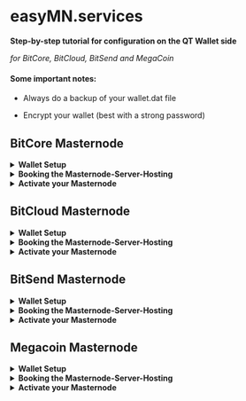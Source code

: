 # easyMN.services
**Step-by-step tutorial for configuration on the QT Wallet side**

*for BitCore, BitCloud, BitSend and MegaCoin*

#### Some important notes:

* Always do a backup of your wallet.dat file

* Encrypt your wallet (best with a strong password)

## BitCore Masternode
<details>
<summary>
<b>Wallet Setup</b>
</summary>

1. Download the latest BitCore BTX QT Wallet from LIMXTEC GitHub: https://github.com/LIMXTEC/BitCore/releases

2. Start your BitCore BTX QT Wallet and wait until it's fully synchronized.

3. OPTIONAL: Encrypt your wallet (best with a strong password)

4. Activate "Masternodes" Tab

    Goto "Settings" and open "Options..."
    
    ![btx_options](btx_options.png)
  
    Set "Show Masternodes Tab"
    
    ![btx_mntab](btx_mntab.png)

    Restart your Wallet, then you should see the "Masternodes" Tab in your Wallet.

5. Create a new Wallet address for your masternode collateral.

    Choose a masternode alias (e.g. mn01) and save it in a text file, you need it for the masternode.conf and for easyMN.services.

    Open the Console...
    
    ![btx_console](btx_console.png)

    ... and type in the following command ``getnewaddress "mn01" "legacy"``
    
    ![btx_newaddress](btx_newaddress.png)

    Save this collateral address in a text file, you need this for easyMN.services.

6. Send 2,100 BTX coins to your new generated wallet address and wait for 15 confirmations

    ![btx_send](btx_send.png)

7. Generate a private key for your masternode

    Open the Console...
    
    ![btx_console](btx_console.png)

    ... and type in the following command ``masternode genkey``

   ![btx_genkey](btx_genkey.png)

    Save this MASTERNODE_KEY in a text file, you need it for the masternode.conf and for easyMN.services.

8. Get your masternode collateral output

    Open the Console...
    
    ![btx_console](btx_console.png)

    ... and type in the following command ``masternode outputs``
    
    ![btx_outputs](btx_outputs.png)

    The first value is the transaction ID (TX_ID). Save it in a text file, you need it for the masternode.conf and for easyMN.services.
    
    The second value is the transaction Index (TX_INDEX). Save it in a text file, you need it for the masternode.conf.
 
 9. Open the masternode.conf file and enter all needed information, e.g.

    ![btx_mnconf](btx_mnconf.png)

    ```sh
    #MN_ALIAS IP_ADDRESS:8555 MASTERNODE_KEY TX_ID TX_INDEX
    mn1 IP_FORM_EASYMN:8555 5K1skWJZCmFpZ1NjmBxihpAjX3DHjDoYkg6oTxsvb2JBYGBVuD7 bbb994227c20ea216380aa52d6e7d7042fbae63d1d33b86a869b9109e1e96302 0
    ```
   
</details>
<details>
<summary>
<b>Booking the Masternode-Server-Hosting</b>
</summary>
   
10. Go to https://easymn.services and choose one of five available packages (easyONE, easyRWO, easyTHREE, easyFOUR or easyFIVE) for setting up the server(s) by filling out the website form and selecting the desired service package.

11. Open the masternode.conf file and copy the complete line of the master node alias e.g. `mn1 IP_FORM_EASYMN:8555 5K1skWJZCmFpZ1NjmBxihpAjX3DHjDoYkg6oTxsvb2JBYGBVuD7 bbb994227c20ea216380aa52d6e7d7042fbae63d1d33b86a869b9109e1e96302 0` in the appropriate form field.

    ![btx_easyone](btx_easyone_2.png)

</details>
<details>
<summary>
<b>Activate your Masternode</b>
</summary>

10. After the masternode server hosting has been set up by easyMN.services for your masternode, you will receive an email from easyMN.services telling you which IP address to enter in your masternode.conf.

12. Open the masternode.conf file and enter all needed information, e.g. IP_FORM_EASYMN is 93.221.58.150

    ![btx_mnconf](btx_mnconf.png)

    ```sh
    #MN_ALIAS IP_FORM_EASYMN:8329 MASTERNODE_KEY TX_ID TX_INDEX
    mn1 93.221.58.150:8329 5K1skWJZCmFpZ1NjmBxihpAjX3DHjDoYkg6oTxsvb2JBYGBVuD7 bbb994227c20ea216380aa52d6e7d7042fbae63d1d33b86a869b9109e1e96302 0
    ```
    The wallet must now be restarted to load the masternode.conf changes.

13. Activate your Masternode via your BitCore BTX QT Wallet

    Open the Console...
    
    ![btx_console](btx_console.png)

    ... and type in the following command ``masternode start-alias mn1``
     
    ![btx_mnstart](btx_mnstart.png)

NOTICE: If your wallet is encrypted, you have to enter your password.

Now your Masternode Status will be PRE_ENABLED. It normally takes about 20 minutes until the masternode is set to ENABLED, but it can also take longer. 
</details>

## BitCloud Masternode
<details>
<summary>
<b>Wallet Setup</b>
</summary>

1. Download latest Bitcloud BTDX QT Wallet from our GitHub: https://github.com/LIMXTEC/Bitcloud/releases
  
2. Start your Bitcloud BTDX QT QT Wallet and wait until it's fully synchronized.

3. OPTIONAL: Encrypt your wallet (best with a strong password)

4. Activate "Masternodes" Tab

    Goto "Settings" and open "Options..."
    
    ![btdx_options](btdx_options.png)
  
    Set "Show Masternodes Tab"
    
    ![btdx_mntab](btdx_mntab.png)

    Restart your Wallet, then you should see the "Masternodes" Tab in your Wallet.

5. Create a new Wallet address for your masternode collateral.

    Choose a masternode alias (e.g. mn01) and save it in a text file, you need it for the masternode.conf and for easyMN.services.

    Open the Console...
    
    ![btdx_console](btdx_console.png)

    ... and type in the following command ``getnewaddress "mn01"``
    
    ![bdtx_newaddress](btdx_newaddress.png)

    Save this collateral address in a text file, you need this for easyMN.services.

6. Send 10,000 BTDX coins to your new generated wallet address and wait for 15 confirmations

    ![btdx_send](btdx_send.png)

7. Generate a private key for your masternode

    Open the Console...
    
    ![btdx_console](btdx_console.png)

    ... and type in the following command ``masternode genkey``

   ![btdx_genkey](btdx_genkey.png)

    Save this MASTERNODE_KEY in a text file, you need it for the masternode.conf and for easyMN.services.

8. Get your masternode collateral output

    Open the Console...
    
    ![btdx_console](btdx_console.png)

    ... and type in the following command ``masternode outputs``
    
    ![bdtx_outputs](btdx_outputs.png)

    The first value is the transaction ID (TX_ID). Save it in a text file, you need it for the masternode.conf and for easyMN.services.
    
    The second value is the transaction Index (TX_INDEX). Save it in a text file, you need it for the masternode.conf.

9. Open the masternode.conf file and enter all needed information, e.g.

    ![btdx_mnconf](btdx_mnconf.png)

    ```sh
    #MN_ALIAS IP_ADDRESS:8329 MASTERNODE_KEY TX_ID TX_INDEX
    mn01 IP_FORM_EASYMN:8329 6A37SVCHTwHDycZHzgjLVa8r19bftZmsqAmSKaXLmQRndfqVsWU bbb994227c20ea216380aa52d6e7d7042fbae63d1d33b86a869b9109e1e96302 0
    ```

</details>
<details>
<summary>
<b>Booking the Masternode-Server-Hosting</b>
</summary>

10. Go to https://easymn.services and choose one of five available packages (easyONE, easyRWO, easyTHREE, easyFOUR or easyFIVE) for setting up the server(s) by filling out the website form and selecting the desired service package.

11. Open the masternode.conf file and enter all needed information, e.g. `mn01 IP_FORM_EASYMN:8329 6A37SVCHTwHDycZHzgjLVa8r19bftZmsqAmSKaXLmQRndfqVsWU bbb994227c20ea216380aa52d6e7d7042fbae63d1d33b86a869b9109e1e96302 0` in the appropriate form field.

    ![btdx_easyone](btdx_easyone_2.png)
    

</details>
<details>
<summary>
<b>Activate your Masternode</b>
</summary>

12. After the masternode server hosting has been set up by easyMN.services for your masternode, you will receive an email from easyMN.services telling you which IP address to enter in your masternode.conf.

13. Open the masternode.conf file and enter all needed information, e.g.

    ![btdx_mnconf](btdx_mnconf.png)

    ```sh
    #MN_ALIAS IP_ADDRESS:8555 MASTERNODE_KEY TX_ID TX_INDEX
    mn01 IP_FORM_EASYMN:8555 6A37SVCHTwHDycZHzgjLVa8r19bftZmsqAmSKaXLmQRndfqVsWU bbb994227c20ea216380aa52d6e7d7042fbae63d1d33b86a869b9109e1e96302 0
    ```
    The wallet must now be restarted to load the masternode.conf changes.
     
14. Activate your Masternode via your BitCLoud BTDX QT Wallet

    Open the Console...
    
    ![btdx_console](btdx_console.png)

    ... and type in the following command ``masternode start-alias mn01``
     
    ![btdx_mnstart](btdx_mnstart.png)

NOTICE: If your wallet is encrypted, you have to enter your password.

Now your Masternode Status will be PRE_ENABLED. It normally takes about 20 minutes until the masternode is set to ENABLED, but it can also take longer. 
</details>


## BitSend Masternode
<details>
<summary>
<b>Wallet Setup</b>
</summary>

1. Download lastest BitSend BSD QT Wallet from our GitHub: https://github.com/LIMXTEC/BitSend/releases

2. Start your BitSend BSD QT Wallet and wait until it's fully synchronized.

3. OPTIONAL: Encrypt your wallet (best with a strong password)

4. Open the bitsend.conf file and add option ``promode=1``

    ![bsd_conf](bsd_conf.png)

5. Activate "Coin control features"

    Goto "Settings" and open "Options..."
    
    ![bsd_options](bsd_options.png)
  
    Set "Enable coin control features"
    
    ![bsd_coincontrol](bsd_coincontrol.png)

    Restart your Wallet, then you should see the "Masternodes" Tab in your Wallet.

6. Create a new Wallet address for your masternode collateral.

    Choose a masternode alias (e.g. mn01) and save it in a text file, you need it for the masternode.conf and for easyMN.services.

    Open the Console...
    
    ![bsd_console](bsd_console.png)

    ... and type in the following command ``getnewaddress "mn1"``
    
    ![bsd_newaddress](bsd_newaddress.png)

    Save this collateral address in a text file, you need this for easyMN.services.

7. Send 25,000 BSD coins to your new generated wallet address and wait for 15 confirmations

    ![bsd_send](bsd_send.png)

8. Generate a private key for your masternode

    Open the Console...
    
    ![bsd_console](bsd_console.png)

    ... and type in the following command ``masternode genkey``

   ![bsd_genkey](bsd_genkey.png)

    Save this MASTERNODE_KEY in a text file, you need it for the masternode.conf and for easyMN.services.

9. Get your masternode collateral output

    Open the Console...
    
    ![bsd_console](bsd_console.png)

    ... and type in the following command ``masternode outputs``
    
    ![bsd_outputs](bsd_outputs.png)

    The first value is the transaction ID (TX_ID). Save it in a text file, you need it for the masternode.conf and for easyMN.services.
    
    The second value is the transaction Index (TX_INDEX). Save it in a text file, you need it for the masternode.conf.

10. Select on "Send" Tab the button "Inputs..." to open the "Coin Selection" dialog. Lock your masternode collateral of 25,000 BSD to prevent unintentional use of the coins in other transactions.

    ![bsd_lock](bsd_lock.png)

11. Open the masternode.conf file and enter all needed information, e.g.

    ![bsd_mnconf](bsd_mnconf.png)

    ```sh
    #MN_ALIAS IP_ADDRESS:8886 MASTERNODE_KEY TX_ID TX_INDEX
    mn1 IP_FORM_EASYMN:8886 7s8XvbLGh5aSmsfCewkTfsuEQH5Nz4fj5x2Skq7ZymJ1TEPJuGV 00000000056f193af4a2be25151be6cbedb6b0023cb0a8d2cdcfc99d2ca410cb  0
    ```

</details>
<details>
<summary>
<b>Booking the Masternode-Server-Hosting</b>
</summary>

12. Go to https://easymn.services and choose one of five available packages (easyONE, easyRWO, easyTHREE, easyFOUR or easyFIVE) for setting up the server(s) by filling out the website form and selecting the desired service package.

13. Open the masternode.conf file and enter all needed information, e.g. `mn1 IP_FORM_EASYMN:8886 7s8XvbLGh5aSmsfCewkTfsuEQH5Nz4fj5x2Skq7ZymJ1TEPJuGV 00000000056f193af4a2be25151be6cbedb6b0023cb0a8d2cdcfc99d2ca410cb  0` in the appropriate form field.

    ![bsd_easyone](bsd_easyone_2.png)

</details>
<details>
<summary>
<b>Activate your Masternode</b>
</summary>

14. After the masternode server hosting has been set up by easyMN.services for your masternode, you will receive an email from easyMN.services telling you which IP address to enter in your masternode.conf.

15. Open the masternode.conf file and enter all needed information, e.g.

    ![bsd_mnconf](bsd_mnconf.png)

    ```sh
    #MN_ALIAS IP_ADDRESS:8886 MASTERNODE_KEY TX_ID TX_INDEX
    mn1 IP_FORM_EASYMN:8886 7s8XvbLGh5aSmsfCewkTfsuEQH5Nz4fj5x2Skq7ZymJ1TEPJuGV 00000000056f193af4a2be25151be6cbedb6b0023cb0a8d2cdcfc99d2ca410cb  0
    ```
    The wallet must now be restarted to load the masternode.conf changes.

16. Activate your Masternode via your BitSend BSD QT Wallet

    Select on "Send" Tab the button "Inputs..." to open the "Coin Selection" dialog. Unlock your masternode collateral of 25,000 BSD to allow the masternode to be started.

    ![bsd_unlock](bsd_unlock.png)

    Open the Console...
    
    ![bsd_console](bsd_console.png)

    ... and type in the following command ``masternode start-alias mn1``
     
    ![bsd_mnstart](bsd_mnstart.png)

NOTICE: If your wallet is encrypted, you have to enter your password.

Now your Masternode Status will be PRE_ENABLED. It normally takes about 20 minutes until the masternode is set to ENABLED, but it can also take longer. 
</details>


## Megacoin Masternode
<details>
<summary>
<b>Wallet Setup</b>
</summary>

1. Download the latest Megacoin MΣC QT Wallet from LIMXTEC GitHub: https://github.com/LIMXTEC/Megacoin/releases
  
2. Start your Megacoin MΣC QT Wallet and wait until it's fully synchronized.

3. OPTIONAL: Encrypt your wallet (best with a strong password)

4. Activate "Masternodes" Tab

    Goto "Settings" and open "Options..."
    
    ![mec_options](mec_options.png)
  
    Set "Show Masternodes Tab"
    
    ![mec_mntab](mec_mntab.png)

    Restart your Wallet, then you should see the "Masternodes" Tab in your Wallet.

5. Create a new Wallet address for your masternode collateral.

    Choose a masternode alias (e.g. mn1) and save it in a text file, you need it for the masternode.conf and for easyMN.services.

    Open the Console...
    
    ![mec_console](mec_console.png)

    ... and type in the following command ``getnewaddress "mn1" "legacy"``
    
    ![mec_newaddress](mec_newaddress.png)

    Save this collateral address in a text file, you need this for easyMN.services.

6. Send 4,200 MΣC coins to your new generated wallet address and wait for 15 confirmations

    ![mec_send](mec_send.png)

7. Generate a private key for your masternode

    Open the Console...
    
    ![mec_console](mec_console.png)

    ... and type in the following command ``masternode genkey``

   ![mec_genkey](mec_genkey.png)

    Save this MASTERNODE_KEY in a text file, you need it for the masternode.conf and for easyMN.services.

8. Get your masternode collateral output

    Open the Console...
    
    ![mec_console](mec_console.png)

    ... and type in the following command ``masternode outputs``
    
    ![mec_outputs](mec_outputs.png)

    The first value is the transaction ID (TX_ID). Save it in a text file, you need it for the masternode.conf and for easyMN.services.
    
    The second value is the transaction Index (TX_INDEX). Save it in a text file, you need it for the masternode.conf.

9. Open the masternode.conf file and enter all needed information, e.g.

    ![mec_mnconf](mec_mnconf.png)

    ```sh
    #MN_ALIAS IP_ADDRESS:7951 MASTERNODE_KEY TX_ID TX_INDEX
    mn1 IP_FORM_EASYMN:7951 6yxDokr5Xex1jVg5vae71kGr7KkepZkkTdTag6pgbH15H4msYoq 7e60b6266962f59d2775b592b59debe70d41b7a8a69134d80035429e8e0b24fa 0
    ```

</details>
<details>
<summary>
<b>Booking the Masternode-Server-Hosting</b>
</summary>

10. Go to https://easymn.services and choose one of five available packages (easyONE, easyRWO, easyTHREE, easyFOUR or easyFIVE) for setting up the server(s) by filling out the website form and selecting the desired service package.

11. Open the masternode.conf file and enter all needed information, e.g. `mn1 IP_FORM_EASYMN:7951 6yxDokr5Xex1jVg5vae71kGr7KkepZkkTdTag6pgbH15H4msYoq 7e60b6266962f59d2775b592b59debe70d41b7a8a69134d80035429e8e0b24fa 0` in the appropriate form field.

    ![mec_easyone](mec_easyone_2.png)

</details>
<details>
<summary>
<b>Activate your Masternode</b>
</summary>

12. After the masternode server hosting has been set up by easyMN.services for your masternode, you will receive an email from easyMN.services telling you which IP address to enter in your masternode.conf.

13. Open the masternode.conf file and enter all needed information, e.g.

    ![mec_mnconf](mec_mnconf.png)

    ```sh
    #MN_ALIAS IP_ADDRESS:7951 MASTERNODE_KEY TX_ID TX_INDEX
    mn1 IP_FORM_EASYMN:7951 6yxDokr5Xex1jVg5vae71kGr7KkepZkkTdTag6pgbH15H4msYoq 7e60b6266962f59d2775b592b59debe70d41b7a8a69134d80035429e8e0b24fa 0
    ```
    The wallet must now be restarted to load the masternode.conf changes.

14. Activate your Masternode via your Megacoin MΣC QT Wallet

    Open the Console...
    
    ![mec_console](mec_console.png)

    ... and type in the following command ``masternode start-alias mn1``
     
    ![mec_mnstart](mec_mnstart.png)

NOTICE: If your wallet is encrypted, you have to enter your password.

Now your Masternode Status will be PRE_ENABLED. It normally takes about 20 minutes until the masternode is set to ENABLED, but it can also take longer. 
</details>
